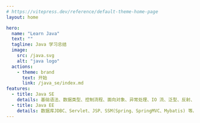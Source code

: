 ```yaml
---
# https://vitepress.dev/reference/default-theme-home-page
layout: home

hero:
  name: "Learn Java"
  text: ""
  tagline: Java 学习总结
  image:
    src: /java.svg
    alt: "java logo"
  actions:
    - theme: brand
      text: 开始
      link: /java_se/index.md
features:
  - title: Java SE
    details: 基础语法、数据类型、控制流程、面向对象、异常处理、IO 流、泛型、反射、注解等。
  - title: Java EE
    details: 数据库JDBC、Servlet、JSP、SSM(Spring、SpringMVC、Mybatis) 等。
---
```

